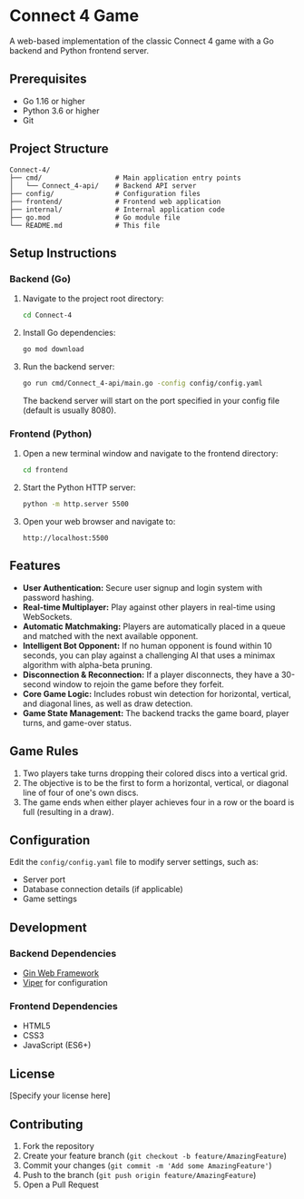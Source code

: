 # Connect 4 Game

A web-based implementation of the classic Connect 4 game with a Go backend and Python frontend server.

## Prerequisites

- Go 1.16 or higher
- Python 3.6 or higher
- Git

## Project Structure

```
Connect-4/
├── cmd/                  # Main application entry points
│   └── Connect_4-api/    # Backend API server
├── config/               # Configuration files
├── frontend/             # Frontend web application
├── internal/             # Internal application code
├── go.mod                # Go module file
└── README.md             # This file
```

## Setup Instructions

### Backend (Go)

1. Navigate to the project root directory:
   ```bash
   cd Connect-4
   ```

2. Install Go dependencies:
   ```bash
   go mod download
   ```

3. Run the backend server:
   ```bash
   go run cmd/Connect_4-api/main.go -config config/config.yaml
   ```

   The backend server will start on the port specified in your config file (default is usually 8080).

### Frontend (Python)

1. Open a new terminal window and navigate to the frontend directory:
   ```bash
   cd frontend
   ```

2. Start the Python HTTP server:
   ```bash
   python -m http.server 5500
   ```

3. Open your web browser and navigate to:
   ```
   http://localhost:5500
   ```

## Features

- **User Authentication:** Secure user signup and login system with password hashing.
- **Real-time Multiplayer:** Play against other players in real-time using WebSockets.
- **Automatic Matchmaking:** Players are automatically placed in a queue and matched with the next available opponent.
- **Intelligent Bot Opponent:** If no human opponent is found within 10 seconds, you can play against a challenging AI that uses a minimax algorithm with alpha-beta pruning.
- **Disconnection & Reconnection:** If a player disconnects, they have a 30-second window to rejoin the game before they forfeit.
- **Core Game Logic:** Includes robust win detection for horizontal, vertical, and diagonal lines, as well as draw detection.
- **Game State Management:** The backend tracks the game board, player turns, and game-over status.

## Game Rules

1. Two players take turns dropping their colored discs into a vertical grid.
2. The objective is to be the first to form a horizontal, vertical, or diagonal line of four of one's own discs.
3. The game ends when either player achieves four in a row or the board is full (resulting in a draw).

## Configuration

Edit the `config/config.yaml` file to modify server settings, such as:
- Server port
- Database connection details (if applicable)
- Game settings

## Development

### Backend Dependencies
- [Gin Web Framework](https://github.com/gin-gonic/gin)
- [Viper](https://github.com/spf13/viper) for configuration

### Frontend Dependencies
- HTML5
- CSS3
- JavaScript (ES6+)

## License

[Specify your license here]

## Contributing

1. Fork the repository
2. Create your feature branch (`git checkout -b feature/AmazingFeature`)
3. Commit your changes (`git commit -m 'Add some AmazingFeature'`)
4. Push to the branch (`git push origin feature/AmazingFeature`)
5. Open a Pull Request
